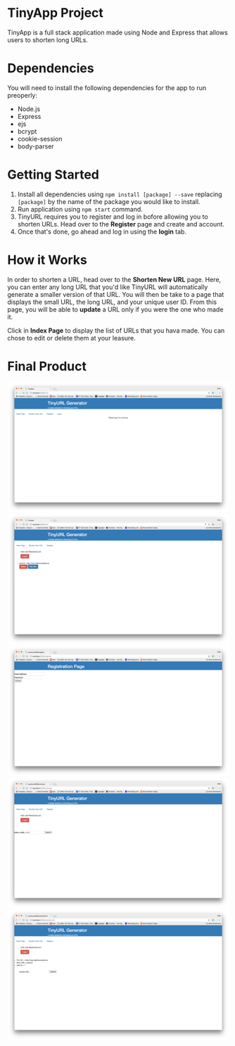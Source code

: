 # TinyApp Project

TinyApp is a full stack application made using Node and Express that allows users to shorten long URLs.

# Dependencies

You will need to install the following dependencies for the app to run preoperly:
- Node.js
- Express
- ejs
- bcrypt
- cookie-session
- body-parser

# Getting Started

1) Install all dependencies using `npm install [package] --save` replacing `[package]` by the name of the package you would like to install.
2) Run application using `npm start` command.
3) TinyURL requires you to register and log in bofore allowing you to shorten URLs. Head over to the **Register** page and create and account.
4) Once that's done, go ahead and log in using the **login** tab.


# How it Works

In order to shorten a URL, head over to the **Shorten New URL** page. Here, you can enter any long URL that you'd like TinyURL will automatically generate a smaller version of that URL. You will then be take to a page that displays the small URL, the long URL, and your unique user ID. From this page, you will be able to **update** a URL only if you were the one who made it.

Click in **Index Page** to display the list of URLs that you hava made. You can chose to edit or delete them at your leasure.

# Final Product

!["Screenshot of URLs page - without Login"](https://github.com/Garo-A/tinyApp/blob/master/docs/:urls%20-%20no%20login.png)
!["Screenshot of URLs page - logged in"](https://github.com/Garo-A/tinyApp/blob/master/docs/:urls%20-%20logged%20in.png)
!["Screenshot of Registration page"](https://github.com/Garo-A/tinyApp/blob/master/docs/:register%20page.png)
!["Screenshot of New Short URL page"](https://github.com/Garo-A/tinyApp/blob/master/docs/new%20short%20url-%20logged%20in.png)
!["Screenshot of URL Edit page"](https://github.com/Garo-A/tinyApp/blob/master/docs/url%20edit%20page.png)


